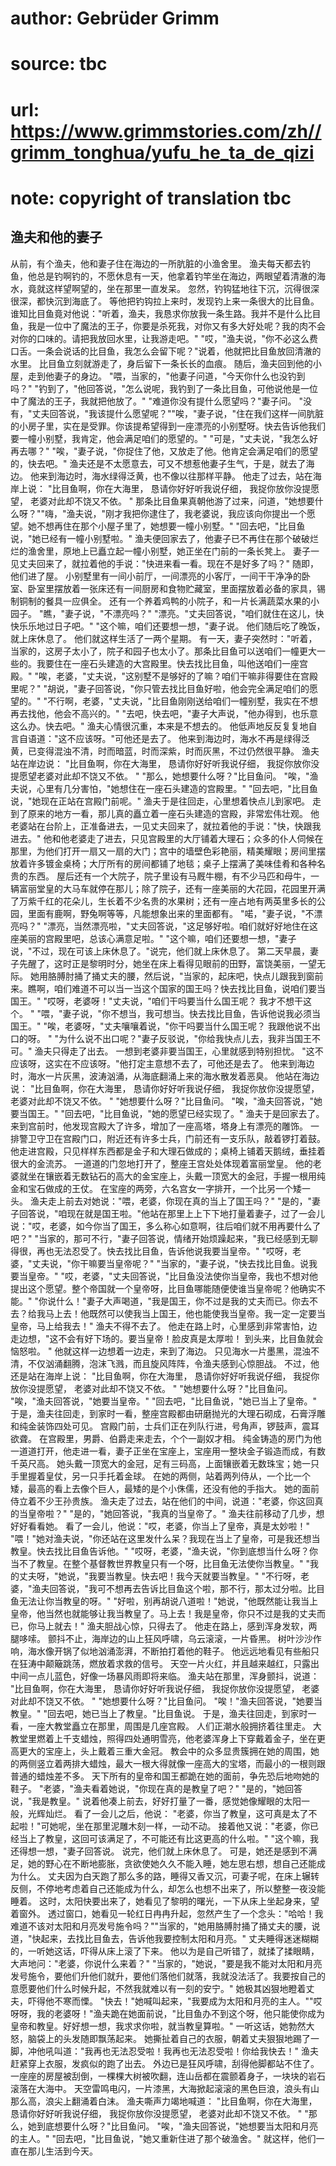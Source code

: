 # author: Gebrüder Grimm
# source: tbc
# url: https://www.grimmstories.com/zh//grimm_tonghua/yufu_he_ta_de_qizi
# note: copyright of translation tbc

## 渔夫和他的妻子 

从前，有个渔夫，他和妻子住在海边的一所肮脏的小渔舍里。
渔夫每天都去钓鱼，他总是钓啊钓的，不愿休息有一天，他拿着钓竿坐在海边，两眼望着清澈的海水，竟就这样望啊望的，坐在那里一直发呆。
忽然，钓钩猛地往下沉，沉得很深很深，都快沉到海底了。
等他把钓钩拉上来时，发现钓上来一条很大的比目鱼。
谁知比目鱼竟对他说："听着，渔夫，我恳求你放我一条生路。我并不是什么比目鱼，我是一位中了魔法的王子，你要是杀死我，对你又有多大好处呢？我的肉不会对你的口味的。请把我放回水里，让我游走吧。"
"哎，"渔夫说，"你不必这么费口舌。一条会说话的比目鱼，我怎么会留下呢？"说着，他就把比目鱼放回清澈的水里。
比目鱼立刻就游走了，身后留下一条长长的血痕。
随后，渔夫回到他的小屋，走到他妻子的身边。
"喂，当家的，"他妻子问道，"今天你什么也没钓到吗？"
"钓到了，"他回答说，"怎么说呢，我钓到了一条比目鱼，可他说他是一位中了魔法的王子，我就把他放了。"
"难道你没有提什么愿望吗？"妻子问。
"没有，"丈夫回答说，"我该提什么愿望呢？""唉，"妻子说，"住在我们这样一间肮脏的小房子里，实在是受罪。你该提希望得到一座漂亮的小别墅呀。快去告诉他我们要一幢小别墅，我肯定，他会满足咱们的愿望的。"
"可是，"丈夫说，"我怎么好再去哪？"
"唉，"妻子说，"你捉住了他，又放走了他。他肯定会满足咱们的愿望的，快去吧。"
渔夫还是不太愿意去，可又不想惹他妻子生气，于是，就去了海边。
他来到海边时，海水绿得泛黄，也不像以往那样平静。
他走了过去，站在海岸上说：
"比目鱼啊，你在大海里，
恳请你好好听我说仔细，
我捉你放你没提愿望，
老婆对此却不饶又不依。 "
那条比目鱼果真朝他游了过来，问道，"她想要什么呀？""嗨，"渔夫说，"刚才我把你逮住了，我老婆说，我应该向你提出一个愿望。她不想再住在那个小屋子里了，她想要一幢小别墅。"
"回去吧，"比目鱼说，"她已经有一幢小别墅啦。"
渔夫便回家去了，他妻子已不再住在那个破破烂烂的渔舍里，原地上已矗立起一幢小别墅，她正坐在门前的一条长凳上。
妻子一见丈夫回来了，就拉着他的手说："快进来看一看。现在不是好多了吗？"
随即，他们进了屋。
小别墅里有一间小前厅，一间漂亮的小客厅，一间干干净净的卧室、卧室里摆放着一张床还有一间厨房和食物贮藏室，里面摆放着必备的家具，锡制铜制的餐具一应俱全。
还有一个养着鸡鸭的小院子，和一片长满蔬菜水果的小园子。
"瞧，"妻子说，"不漂亮吗？"
"漂亮。"丈夫回答说，"咱们就住在这儿，快快乐乐地过日子吧。"
"这个嘛，咱们还要想一想，"妻子说。
他们随后吃了晚饭，就上床休息了。
他们就这样生活了一两个星期。
有一天，妻子突然时："听着，当家的，这房子太小了，院子和园子也太小了。那条比目鱼可以送咱们一幢更大一些的。我要住在一座石头建造的大宫殿里。快去找比目鱼，叫他送咱们一座宫殿。"
"唉，老婆，"丈夫说，"这别墅不是够好的了嘛？咱们干嘛非得要住在宫殿里呢？"
"胡说，"妻子回答说，"你只管去找比目鱼好啦，他会完全满足咱们的愿望的。"
"不行啊，老婆，"丈夫说，"比目鱼刚刚送给咱们一幢别墅，我实在不想再去找他，他会不高兴的。"
"去吧，快去吧，"妻子大声说，"他办得到，也乐意这么办。快去吧。"
渔夫心情很沉重，本来是不想去的。
他低声地反反复复地自言自语道："这不应该呀。"可他还是去了。
他来到海边时，海水不再是绿得泛黄，已变得混浊不清，时而暗蓝，时而深紫，时而灰黑，不过仍然很平静。
渔夫站在岸边说：
"比目鱼啊，你在大海里，
恳请你好好听我说仔细，
我捉你放你没提愿望老婆对此却不饶又不依。 "
"那么，她想要什么呀？"比目鱼问。
"唉，"渔夫说，心里有几分害怕，"她想住在一座石头建造的宫殿里。"
"回去吧，"比目鱼说，"她现在正站在宫殿门前呢。"
渔夫于是往回走，心里想着快点儿到家吧。
走到了原来的地方一看，那儿真的矗立着一座石头建造的宫殿，非常宏伟壮观。
他老婆站在台阶上，正准备进去，一见丈夫回来了，就拉着他的手说："快，快跟我进去。"
他和他老婆走了进去，只见宫殿里的大厅铺着大理石；众多的仆人伺候在那里，为他们打开一扇又一扇的大门；宫中的墙壁色彩艳丽，精美耀眼；房间里摆放着许多镀金桌椅；大厅所有的房间都铺了地毯；桌子上摆满了美味佳肴和各种名贵的东西。
屋后还有一个大院子，院子里设有马厩牛棚，有不少马匹和母牛，一辆富丽堂皇的大马车就停在那儿；除了院子，还有一座美丽的大花园，花园里开满了万紫千红的花朵儿，生长着不少名贵的水果树；还有一座占地有两英里多长的公园，里面有鹿啊，野兔啊等等，凡能想象出来的里面都有。
"喏，"妻子说，"不漂亮吗？"
"漂亮，当然漂亮啦，"丈夫回答说，"这足够好啦。咱们就好好地住在这座美丽的宫殿里吧，总该心满意足啦。"
"这个嘛，咱们还要想一想，"妻子说，"不过，现在可该上床休息了。"说完，他们就上床休息了。
第二天早晨，妻子先醒了，这时正是黎明时分，她坐在床上看得见眼前的田野，富饶美丽，一望无际。
她用胳膊肘捅了捅丈夫的腰，然后说，"当家的，起床吧，快点儿跟我到窗前来。瞧啊，咱们难道不可以当一当这个国家的国王吗？快去找比目鱼，说咱们要当国王。"
"哎呀，老婆呀！"丈夫说，"咱们干吗要当什么国王呢？
我才不想干这个。 "
"喂，"妻子说，"你不想当，我可想当。快去找比目鱼，告诉他说我必须当国王。"
"唉，老婆呀，"丈夫嚷嚷着说，"你干吗要当什么国王呢？
我跟他说不出口的呀。 "
"为什么说不出口呢？"妻子反驳说，"你给我快点儿去，我非当国王不可。"
渔夫只得走了出去。 一想到老婆非要当国王，心里就感到特别担忧。
"这不应该呀，这实在不应该呀。"他打定主意想不去了，可他还是去了。
他来到海边时，海水一片灰黑，波涛汹涌，从海底翻涌上来的海水散发着恶臭。
他站在海边说：
"比目鱼啊，你在大海里，
恳请你好好听我说仔细，
我捉你放你没提愿望，
老婆对此却不饶又不依。 "
"她想要什么呀？"比目鱼问。
"唉，"渔夫回答说，"她要当国王。"
"回去吧，"比目鱼说，"她的愿望已经实现了。"
渔夫于是回家去了。
来到宫前时，他发现宫殿大了许多，增加了一座高塔，塔身上有漂亮的雕饰。
一排警卫守卫在宫殿门口，附近还有许多士兵，门前还有一支乐队，敲着锣打着鼓。
他走进宫殿，只见样样东西都是金子和大理石做成的；桌椅上铺着天鹅绒，垂挂着很大的金流苏。
一道道的门忽地打开了，整座王宫处处体现着富丽堂皇。
他的老婆就坐在镶嵌着无数钻石的高大的金宝座上，头戴一顶宽大的金冠，手握一根用纯金和宝石做成的王仗。
在宝座的两旁，六名宫女一字排开，一个比另一个矮一头。
渔夫走上前去对她说："喂，老婆，你现在真的当上了国王吗？"
"是的，"妻子回答说，"咱现在就是国王啦。"他站在那里上上下下地打量着妻子，过了一会儿说："哎，老婆，如今你当了国王，多么称心如意啊，往后咱们就不用再要什么了吧？"
"当家的，那可不行，"妻子回答说，情绪开始烦躁起来，"我已经感到无聊得很，再也无法忍受了。快去找比目鱼，告诉他说我要当皇帝。"
"哎呀，老婆，"丈夫说，"你干嘛要当皇帝呢？"
"当家的，"妻子说，"快去找比目鱼。说我要当皇帝。"
"哎，老婆，"丈夫回答说，"比目鱼没法使你当皇帝，我也不想对他提出这个愿望。整个帝国就一个皇帝呀，比目鱼哪能随便使谁当皇帝呢？他确实不能。"
"你说什么！"妻子大声喝道，"我是国王，你不过是我的丈夫而已。你去不去？给我马上去！他既然可以使我当上国王，他也能使我当皇帝。我一定一定要当皇帝，马上给我去！"
渔夫不得不去了。
他走在路上时，心里感到非常害怕，边走边想，"这不会有好下场的。要当皇帝！脸皮真是太厚啦！
到头来，比目鱼就会恼怒啦。 "
他就这样一边想着一边走，来到了海边。
只见海水一片墨黑，混浊不清，不仅汹涌翻腾，泡沫飞溅，而且旋风阵阵，令渔夫感到心惊胆战。
不过，他还是站在海岸上说：
"比目鱼啊，你在大海里，
恳请你好好听我说仔细，
我捉你放你没提愿望，
老婆对此却不饶又不依。 "
"她想要什么呀？"比目鱼问。
"唉，"渔夫回答说，"她要当皇帝。"
"回去吧，"比目鱼说，"她已当上了皇帝。"
于是，渔夫往回走，到家时一看，整座宫殿都由研磨抛光的大理石砌成，石膏浮雕和纯金装饰四处可见。
宫殿门前，士兵们正在列队行进，号角声，锣鼓声，震耳欲聋。
在宫殿里，男爵、伯爵走来走去，个个一副奴才相。
纯金铸造的房门为他一道道打开，他走进一看，妻子正坐在宝座上，宝座用一整块金子锻造而成，有数千英尺高。
她头戴一顶宽大的金冠，足有三码高，上面镶嵌着无数珠宝；她一只手里握着皇仗，另一只手托着金球。
在她的两侧，站着两列侍从，一个比一个矮，最高的看上去像个巨人，最矮的是个小侏儒，还没有他的手指大。
她的面前侍立着不少王孙贵族。
渔夫走了过去，站在他们的中间，说道："老婆，你这回真的当皇帝啦？"
"是的，"她回答说，"我真的当皇帝了。"
渔夫往前移动了几步，想好好看看她。
看了一会儿，他说："哎，老婆，你当上了皇帝，真是太妙啦！"
"喂！"她对渔夫说，"你还站在这里发什么呆？我现在当上了皇帝，可是我还想当教皇。快去找比目鱼告诉他。"
"哎呀，老婆，"渔夫说，"你到底想当什么呀？你当不了教皇。在整个基督教世界教皇只有一个呀，比目鱼无法使你当教皇。"
"我的丈夫呀，"她说，"我要当教皇。快去吧！我今天就要当教皇。"
"不行呀，老婆，"渔夫回答说，"我可不想再去告诉比目鱼这个啦，那不行，那太过分啦。比目鱼无法让你当教皇的呀。"
"好啦，别再胡说八道啦！"她说，"他既然能让我当上皇帝，他当然也就能够让我当教皇了。马上去！我是皇帝，你只不过是我的丈夫而已，你马上就去！"
渔夫胆战心惊，只得去了。 他走在路上，感到浑身发软，两腿哆嗦。
颤抖不止，海岸边的山上狂风呼啸，乌云滚滚，一片昏黑。
树叶沙沙作响，海水像开锅了似地汹涌澎湃，不断拍打着他的鞋子。
他远远地看见有些船只在狂涛中颠簸跳荡，燃放着求救的信号。
天空一片火红，并且越来越红，只露出中间一点儿蓝色，好像一场暴风雨即将来临。
渔夫站在那里，浑身颤抖，说道：
"比目鱼啊，你在大海里，
恳请你好好听我说仔细，
我捉你放你没提愿望，
老婆对此却不饶又不依。 "
"她想要什么呀？"比目鱼问。
"唉！"渔夫回答说，"她要当教皇。"
"回去吧，她已当上了教皇。"比目鱼说。
于是，渔夫往回走，到家时一看，一座大教堂矗立在那里，周围是几座宫殿。
人们正潮水般拥挤着往里走。
大教堂里燃着上千支蜡烛，照得四处通明雪亮，他老婆浑身上下穿戴着金子，坐在更高更大的宝座上，头上戴着三重大金冠。
教会中的众多显贵簇拥在她的周围，她的两侧竖立着两排大蜡烛，最大一根大得就像一座高大的宝塔，而最小的一根则跟普通的蜡烛差不多。
天下所有的皇帝和国王都跪在她的面前，争先恐后地吻她的鞋子。
"老婆，"渔夫看着她说，"你现在真的是教皇了吧？"
"是的，"她回答说，"我是教皇。"
说着他凑上前去，好好打量了一番，感觉她像耀眼的太阳一般，光辉灿烂。
看了一会儿之后，他说：
"老婆，你当了教皇，这可真是太了不起啦！"可她呢，坐在那里泥雕木刻一样，一动不动。
接着他又说："老婆，你已经当上了教皇，这回可该满足了，不可能还有比这更高的什么啦。"
"这个嘛，我还得想一想，"妻子回答说。 说完，他们就上床休息了。
可是，她还是感到不满足，她的野心在不断地膨胀，贪欲使她久久不能入睡，她左思右想，想自己还能成为什么。
丈夫因为白天跑了那么多的路，睡得又香又沉，可妻子呢，在床上辗转反侧，不停地考虑着自己还能成为什么，却怎么也想不出来了，所以整整一夜没能睡着。
这时，太阳快要出来了，她看见了黎明的曙光，一下从床上坐起身来，望着窗外。
透过窗口，她看见一轮红日冉冉升起，忽然产生了一个念头："哈哈！我难道不该对太阳和月亮发号施令吗？""当家的，"她用胳膊肘捅了捅丈夫的腰，说道，"快起来，去找比目鱼去，告诉他我要控制太阳和月亮。"
丈夫睡得迷迷糊糊的，一听她这话，吓得从床上滚了下来。
他以为是自己听错了，就揉了揉眼睛，大声地问："老婆，你说什么来着？"
"当家的，"她说，"要是我不能对太阳和月亮发号施令，要他们升他们就升，要他们落他们就落，我就没法活了。我要按自己的意愿要他们什么时候升起，不然我就难以有一刻的安宁。"
她极其凶狠地瞪着丈夫，吓得他不寒而慄。
"快去！"她喊叫起来，"我要成为太阳和月亮的主人。""哎呀呀，我的老婆呀！"渔夫跪在她面前说，"比目鱼办不到这个呀，他只能使你成为皇帝和教皇。好好想一想，我求求你啦，就当教皇算啦。"
一听这话，她勃然大怒，脑袋上的头发随即飘荡起来。
她撕扯着自己的衣服，朝着丈夫狠狠地踢了一脚，冲他吼叫道："我再也无法忍受啦！我再也无法忍受啦！你给我快去！"
渔夫赶紧穿上衣服，发疯似的跑了出去。
外边已是狂风呼啸，刮得他脚都站不住了。
一座座的房屋被刮倒，一棵棵大树被吹翻，连山岳都在震颤着身子，一块块的岩石滚落在大海中。
天空雷鸣电闪，一片漆黑，大海掀起滚滚的黑色巨浪，浪头有山那么高，浪尖上翻涌着白沫。
渔夫嘶声力竭地喊道：
"比目鱼啊，你在大海里，
恳请你好好听我说仔细，
我捉你放你没提愿望，
老婆对此却不饶又不依。 "
"那么，她到底想要什么呀？"比目鱼问。
"唉，"渔夫回答说，"她想要当太阳和月亮的主人。"
"回去吧，"比目鱼说，"她又重新住进了那个破渔舍。"
就这样，他们一直在那儿生活到今天。
